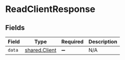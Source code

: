 # ReadClientResponse


## Fields

| Field                                          | Type                                           | Required                                       | Description                                    |
| ---------------------------------------------- | ---------------------------------------------- | ---------------------------------------------- | ---------------------------------------------- |
| `data`                                         | [shared.Client](../../models/shared/client.md) | :heavy_minus_sign:                             | N/A                                            |